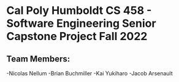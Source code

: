 # Cal Poly Humboldt CS 458 - Software Engineering Senior Capstone Project Fall 2022 
## **Team Members:** 
-Nicolas Nellum 
-Brian Buchmiller 
-Kai Yukiharo 
-Jacob Arsenault

